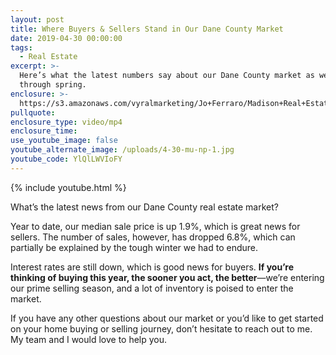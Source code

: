 ```yaml
---
layout: post
title: Where Buyers & Sellers Stand in Our Dane County Market
date: 2019-04-30 00:00:00
tags:
  - Real Estate
excerpt: >-
  Here’s what the latest numbers say about our Dane County market as we move
  through spring.
enclosure: >-
  https://s3.amazonaws.com/vyralmarketing/Jo+Ferraro/Madison+Real+Estate+Agent-+Where+Buyers+%26+Sellers+Stand+in+Our+Dane+County+Market.mp4
pullquote:
enclosure_type: video/mp4
enclosure_time:
use_youtube_image: false
youtube_alternate_image: /uploads/4-30-mu-np-1.jpg
youtube_code: YlQlLWVIoFY
---
```


{% include youtube.html %}

What’s the latest news from our Dane County real estate market?

Year to date, our median sale price is up 1.9%, which is great news for sellers. The number of sales, however, has dropped 6.8%, which can partially be explained by the tough winter we had to endure. 

Interest rates are still down, which is good news for buyers. **If you’re thinking of buying this year, the sooner you act, the better**—we’re entering our prime selling season, and a lot of inventory is poised to enter the market. 

If you have any other questions about our market or you’d like to get started on your home buying or selling journey, don’t hesitate to reach out to me. My team and I would love to help you.